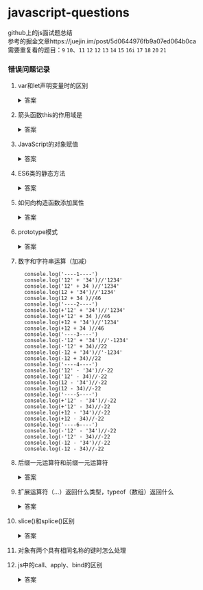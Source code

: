 # javascript-questions
github上的js面试题总结  
参考的掘金文章https://juejin.im/post/5d0644976fb9a07ed064b0ca  
需要重复看的题目：`9` `10`、`11` `12` `12` `13` `14` `15` `16i` `17` `18` `20` `21` `` `` 

### 错误问题记录
1. var和let声明变量时的区别  
    <details>
    <summary>答案</summary>
    <pre><code>
    二者都会被变量提升，但是var在创建时即被初始化，所以提前console会显示undefined，而let只会被创建不会初始化，  
    所以提前输出会显示ReferenceError（暂时性死区）
    </code></pre>
    </details>  

 2. 箭头函数this的作用域是  
    <details>
    <summary>答案</summary>
    <pre><code>
    this指向它定义时所在的上下文环境/对象，而不是使用时所在的对象，与普通函数不同
    </code></pre>
    </details>  
  3. JavaScript的对象赋值  
        <details>
        <summary>答案</summary>
        <pre><code>
        js的对象赋值是引用，即令a=b，修改一个a的值，同时b也会变化，因为使用的是同意内存空间
        </code></pre>
        </details>  
  4. ES6类的静态方法  
        <details>
        <summary>答案</summary>
        <pre><code>
        <strong>静态方法只存在创建他们的构造函数中</strong>  
        他的实例对象是访问不到的
        </code></pre>
        </details>  
  5. 如何向构造函数添加属性  
        <details>
        <summary>答案</summary>
        <pre><code>
           构造函数添加属性需要通过原型来实现
        </code></pre>
        </details>  
  6. prototype模式  
        <details>
        <summary>答案</summary>
        <pre><code>
           js中每一个构造函数都有一个prototype属性，它指向另一个对象，这个对象的所有属性和方法，都可以被构造函数所继承
        </code></pre>
        </details>  
   7. 数字和字符串运算（加减）  
   
            console.log('----1----')   
            console.log('12' + '34')//'1234'    
            console.log('12' + 34 )//'1234'   
            console.log(12 + '34')//'1234'   
            console.log(12 + 34 )//46   
            console.log('----2----')   
            console.log(+'12' + '34')//'1234'   
            console.log(+'12' + 34 )//46   
            console.log(+12 + '34')//'1234'   
            console.log(+12 + 34 )//46   
            console.log('----3----')   
            console.log(-'12' + '34')//'-1234'   
            console.log(-'12' + 34)//22   
            console.log(-12 + '34')//'-1234'   
            console.log(-12 + 34)//22   
            console.log('----4----')   
            console.log('12' - '34')//-22   
            console.log('12' - 34)//-22   
            console.log(12 - '34')//-22   
            console.log(12 - 34)//-22   
            console.log('----5----')   
            console.log(+'12' - '34')//-22   
            console.log(+'12' - 34)//-22   
            console.log(+12 - '34')//-22   
            console.log(+12 - 34)//-22   
            console.log('----6----')   
            console.log(-'12' - '34')//-22   
            console.log(-'12' - 34)//-22   
            console.log(-12 - '34')//-22   
            console.log(-12 - 34)//-22   

   8. 后缀一元运算符和前缀一元运算符  
        <details>
        <summary>答案</summary>
        <pre><code>
            前缀：返回值：0，增加值1 （增加值比返回值多）  
            后缀：返回值与增加值相同
        </code></pre>
        </details>  
   9. 扩展运算符（...）返回什么类型，typeof（数组）返回什么  
        <details>
        <summary>答案</summary>
        <pre><code>
            返回一个带参数的数组，typeof（数组）返回object
        </code></pre>
        </details>  
   10. slice()和splice()区别  
        <details>
        <summary>答案</summary>
        <pre><code>
            slice(start,end): 取数组中从start开始到end结束中间的值，并返回一个新数组（相当于返回数组的一个子数组），不改变初始  
            数组  
            splice(start,howmany,item1,...itemX)：向数组中删除或添加指定值。start开始位置，howmany表示删除几个（如果为0  
            则表示不删除），item1,...itemX表示要添加的内容，<strong>返回一个新数组，会改变初始数组</strong>。如果start为负值，  则表示从数组尾部开始
        </code></pre>
        </details>  
   11. 对象有两个具有相同名称的键时怎么处理  
   12. js中的call、apply、bind的区别  
        <details>
        <summary>答案</summary>
            call():
            apply(): 
            bind():
            call()和apply()区别：call和apply的区别在于传递的参数形式不同，call接受单个参数排列（多个参数），apply接受参数组成的  数组。  
            ```
            fn.call(f1,a,b,c)
            fn.apply(f1,[a,b,c])
            ```
            call()和bind()区别：call和apply立即执行，bind返回一个函数在调用时执行
        </details>  
    
   
